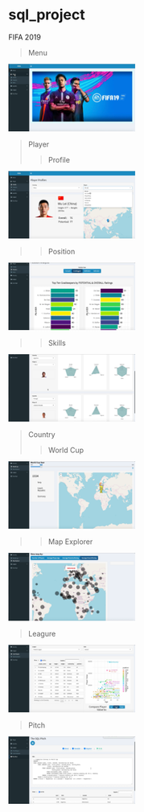 # sql_project
FIFA 2019

>Menu
<img src="https://github.com/ZhijunLiu96/sql_project/blob/master/figure/1.png" hight = "50%" width = "50%">

>Player
>>Profile

<img src="https://github.com/ZhijunLiu96/sql_project/blob/master/figure/2.png" hight = "50%" width = "50%">

>>Position

<img src="https://github.com/ZhijunLiu96/sql_project/blob/master/figure/2.1.png" hight = "50%" width = "50%">

>>Skills

<img src="https://github.com/ZhijunLiu96/sql_project/blob/master/figure/3.png" hight = "50%" width = "50%">

>Country
>>World Cup

<img src="https://github.com/ZhijunLiu96/sql_project/blob/master/figure/4.png" hight = "50%" width = "50%">

>>Map Explorer

<img src="https://github.com/ZhijunLiu96/sql_project/blob/master/figure/5.png" hight = "50%" width = "50%">

>Leagure

<img src="https://github.com/ZhijunLiu96/sql_project/blob/master/figure/6.png" hight = "50%" width = "50%">

>Pitch

<img src="https://github.com/ZhijunLiu96/sql_project/blob/master/figure/7.png" hight = "50%" width = "50%">
